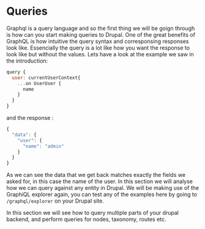 # Queries

Graphql is a query language and so the first thing we will be goign through is how can you start making queries to Drupal. One of the great benefits of GraphQL is how intuitive the query syntax and corresponsing responses look like. Essencially the query is a lot like how you want the response to look like but without the values. Lets have a look at the example we saw in the introduction:

```javascript
query {
  user: currentUserContext{
    ...on UserUser {
      name
    }
  }
}
```

and the response :

```javascript
{
  "data": {
    "user": {
      "name": "admin"
    }
  }
}
```

As we can see the data that we get back matches exactly the fields we asked for, in this case the name of the user. In this section we will analyse how we can query against any entity in Drupal. We will be making use of the GraphiQL explorer again, you can test any of the examples here by going to `/graphql/explorer` on your Drupal site.

In this section we will see how to query multiple parts of your drupal backend, and perform queries for nodes, taxonomy, routes etc.

